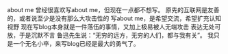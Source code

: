 about me
曾经很喜欢写about me，但现在一点都不想写。
原先的互联网是友善的，或者说至少是没有那么大攻击性的
写about me，是希望交流，希望扩充认知视野
现在写blog本身就是一件落伍的事情，又加上极易被人无端攻击
表达无处可放，于是沉默不言
鲁迅先生说：“无穷的远方，无穷的人们，都与我有关”。
我只是一个无名小卒，来写blog已经是最大的勇气了。